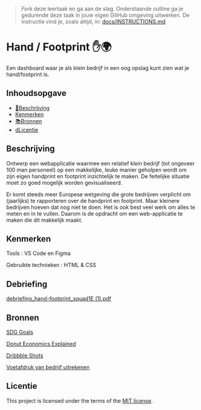 > _Fork_ deze leertaak en ga aan de slag. Onderstaande outline ga je gedurende deze taak in jouw eigen GitHub omgeving uitwerken. De instructie vind je, zoals altijd, in: [docs/INSTRUCTIONS.md](docs/INSTRUCTIONS.md)

# Hand / Footprint ✋🌍
<!-- Geef je project een titel en schrijf in één zin wat het is -->
Een dashboard waar je als klein bedrijf in een oog opslag kunt zien wat je hand/footprint is.

## Inhoudsopgave

  * [📔Beschrijving](#beschrijving)
  * [Kenmerken](#kenmerken)
  * [📚Bronnen](#bronnen)
  * [dLicentie](#licentie)

## Beschrijving
<!-- In de Beschrijving staat hoe je project er uit ziet, hoe het werkt en wat je er mee kan. -->
<!-- Voeg een mooie poster visual toe 📸 -->
<!-- Voeg een link toe naar Github Pages 🌐-->
Ontwerp een webapplicatie waarmee een relatief klein bedrijf (tot ongeveer 100 man personeel) op een makkelijke, leuke manier geholpen wordt om zijn eigen handprint en footprint inzichtelijk te maken. De feitelijke situatie moet zo goed mogelijk worden gevisualiseerd.

Er komt steeds meer Europese wetgeving die grote bedrijven verplicht om (jaarlijks) te rapporteren over de handprint en footprint. Maar kleinere bedrijven hoeven dat nog niet te doen. Het is ook best veel werk om alles te meten en in te vullen. Daarom is de opdracht om een web-applicatie te maken die dit makkelijk maakt.


## Kenmerken
<!-- Bij Kenmerken staat welke technieken zijn gebruikt en hoe. Wat is de HTML structuur? Wat zijn de belangrijkste dingen in CSS? Wat is er met Javascript gedaan en hoe? Misschien heb je een framwork of library gebruikt? -->

Tools : VS Code en Figma

Gebruikte technieken : HTML & CSS

## Debriefing
[debriefing_hand-footprint_squad1E (1).pdf](https://github.com/Jason2426/the-client-website/files/12829063/debriefing_hand-footprint_squad1E.1.pdf)


## Bronnen 

[SDG Goals](https://sinay.ai/en/what-are-the-17-sustainable-development-goals-sdgs/#:~:text=The%2017%20Sustainable%20Development%20Goals%20are%3A%20(1)%20no%20poverty,)

[Donut Economics Explained](https://en.wikipedia.org/wiki/Doughnut_(economic_model)#:~:text=The%20Doughnut%2C%20or%20Doughnut%20economics,a%20hole%20in%20the%20middle.)

[Dribbble Shots](https://dribbble.com/tags/dribbble-shot)

[Voetafdruk van bedrijf uitrekenen](https://www.quentic.nl/vakbijdragen/co2-voetafdruk-bedrijven/)

## Licentie

This project is licensed under the terms of the [MIT license](./LICENSE).

